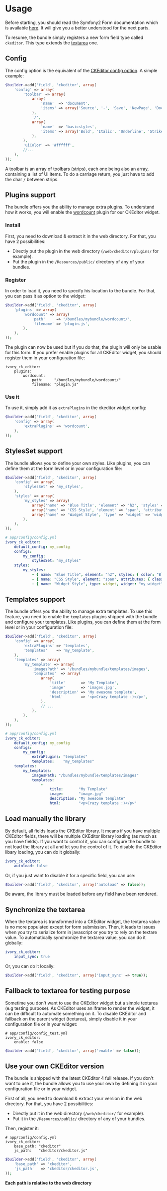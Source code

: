 # Usage

Before starting, you should read the Symfony2 Form documentation which is available
[here](http://symfony.com/doc/current/book/forms.html). It will give you a better understood for the next parts.

To resume, the bundle simply registers a new form field type called ``ckeditor``. This type extends the
[textarea](http://symfony.com/doc/current/reference/forms/types/textarea.html) one.

## Config

The config option is the equivalent of the
[CKEditor config option](http://docs.cksource.com/ckeditor_api/symbols/CKEDITOR.config.html). A simple example:

``` php
$builder->add('field', 'ckeditor', array(
    'config' => array(
        'toolbar' => array(
            array(
                'name'  => 'document',
                'items' => array('Source', '-', 'Save', 'NewPage', 'DocProps', 'Preview', 'Print', '-', 'Templates'),
            ),
            '/',
            array(
                'name'  => 'basicstyles',
                'items' => array('Bold', 'Italic', 'Underline', 'Strike', 'Subscript', 'Superscript', '-', 'RemoveFormat'),
            ),
        ),
        'uiColor' => '#ffffff',
        //...
    ),
));
```

A toolbar is an array of toolbars (strips), each one being also an array, containing a list of UI items. To do a
carriage return, you just have to add the char ``/`` between strips.

## Plugins support

The bundle offers you the ability to manage extra plugins. To understand how it works, you will enable the
[wordcount](http://ckeditor.com/addon/wordcount) plugin for our CKEditor widget.

### Install

First, you need to download & extract it in the web directory. For that, you have 2 possibilities:

  - Directly put the plugin in the web directory (`/web/ckeditor/plugins/` for example).
  - Put the plugin in the `/Resources/public/` directory of any of your bundles.

### Register

In order to load it, you need to specify his location to the bundle. For that, you can pass it as option to the widget:

``` php
$builder->add('field', 'ckeditor', array(
    'plugins' => array(
        'wordcount' => array(
            'path'     => '/bundles/mybundle/wordcount/',
            'filename' => 'plugin.js',
        ),
    ),
));
```

The plugin can now be used but if you do that, the plugin will only be usable for this form. If you prefer enable
plugins for all CKEditor widget, you should register them in your configuration file:

```
ivory_ck_editor:
    plugins:
        wordcount:
            path:     "/bundles/mybundle/wordcount/"
            filename: "plugin.js"
```

### Use it

To use it, simply add it as `extraPlugins` in the ckeditor widget config:

``` php
$builder->add('field', 'ckeditor', array(
    'config' => array(
        'extraPlugins' => 'wordcount',
    ),
));
```

## StylesSet support

The bundle allows you to define your own styles. Like plugins, you can define them at the form level or in your
configuration file:

``` php
$builder->add('field', 'ckeditor', array(
    'config' => array(
        'stylesSet' => 'my_styles',
    ),
    'styles' => array(
        'my_styles' => array(
            array('name' => 'Blue Title', 'element' => 'h2', 'styles' => array('color' => 'Blue')),
            array('name' => 'CSS Style', 'element' => 'span', 'attributes' => array('class' => 'my_style')),
            array('name' => 'Widget Style', 'type' => 'widget' => 'widget' => 'my_widget', 'attributes' => array('class' => 'my_widget_style')),
        ),
    ),
));
```

``` yaml
# app/config/config.yml
ivory_ck_editor:
    default_config: my_config
    configs:
        my_config:
            stylesSet: "my_styles"
    styles:
        my_styles:
            - { name: "Blue Title", element: "h2", styles: { color: "Blue" }}
            - { name: "CSS Style", element: "span", attributes: { class: "my_style" }}
            - { name: "Widget Style", type: widget, widget: "my_widget", attributes: { class: "my_widget_style" }}
```

## Templates support

The bundle offers you the ability to manage extra templates. To use this feature, you need to enable the `templates`
plugins shipped with the bundle and configure your templates. Like plugins, you can define them at the form level or in
your configuration file:

``` php
$builder->add('field', 'ckeditor', array(
    'config' => array(
        'extraPlugins' => 'templates',
        'templates'    => 'my_template',
    ),
    'templates' => array(
        'my_template' => array(
            'imagesPath' => '/bundles/mybundle/templates/images',
            'templates'  => array(
                array(
                    'title'       => 'My Template',
                    'image'       => 'images.jpg',
                    'description' => 'My awesome template',
                    'html'        => '<p>Crazy template :)</p>',
                ),
                // ...
            ),
        ),
    ),
));
```

``` yaml
# app/config/config.yml
ivory_ck_editor:
    default_config: my_config
    configs:
        my_config:
            extraPlugins: "templates"
            templates:    "my_templates"
    templates:
        my_templates:
            imagesPath: "/bundles/mybundle/templates/images"
            templates:
                -
                    title:       "My Template"
                    image:       "image.jpg"
                    description: "My awesome template"
                    html:        "<p>Crazy template :)</p>"
```

## Load manually the library

By default, all fields loads the CKEditor library. It means if you have multiple CKEditor fields, there will be
multiple CKEditor library loading (as much as you have fields). If you want to control it, you can configure the
bundle to not load the library at all and let you the control of it. To disable the CKEditor libary loading, you can
do it globally:

``` yaml
ivory_ck_editor:
    autoload: false
```

Or, if you just want to disable it for a specific field, you can use:

``` php
$builder->add('field', 'ckeditor', array('autoload' => false));
```

Be aware, the library must be loaded before any field have been rendered.

## Synchronize the textarea

When the textarea is transformed into a CKEditor widget, the textarea value is no more populated except for form
submission. Then, it leads to issues when you try to serialize form in javascript or you try to rely on the textare
value. To automatically synchronize the textarea value, you can do it globally:

``` yaml
ivory_ck_editor:
    input_sync: true
```

Or, you can do it locally:

``` php
$builder->add('field', 'ckeditor', array('input_sync' => true));
```

## Fallback to textarea for testing purpose

Sometime you don't want to use the CKEditor widget but a simple textarea (e.g testing purpose). As CKEditor uses an
iframe to render the widget, it can be difficult to automate something on it. To disable CKEditor and fallback on the
parent widget (textarea), simply disable it in your configuration file or in your widget:

```
# app/config/config_test.yml
ivory_ck_editor:
    enable: false
```

``` php
$builder->add('field', 'ckeditor', array('enable' => false));
```

## Use your own CKEditor version

The bundle is shipped with the latest CKEditor 4 full release. If you don't want to use it, the bundle allows you to
use your own by defining it in your configuration file or in your widget.

First of all, you need to download & extract your version in the web directory. For that, you have 2 possibilities:

  - Directly put it in the web directory (`/web/ckeditor/` for example).
  - Put it in the `/Resources/public/` directory of any of your bundles.

Then, register it:

```
# app/config/config.yml
ivory_ck_editor:
    base_path: "ckeditor"
    js_path:   "ckeditor/ckeditor.js"
```

``` php
$builder->add('field', 'ckeditor', array(
    'base_path' => 'ckeditor',
    'js_path'   => 'ckeditor/ckeditor.js',
));
```

**Each path is relative to the web directory**
